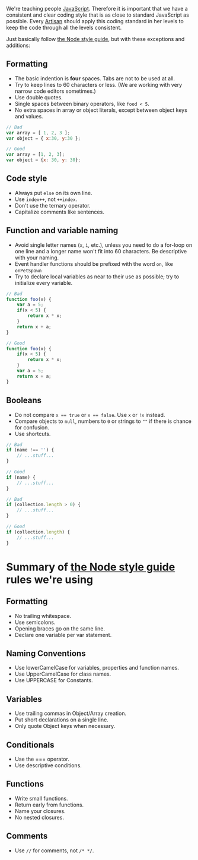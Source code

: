 We're teaching people [JavaScript](http://en.wikipedia.org/wiki/JavaScript). Therefore it is important that we have a consistent and clear coding style that is as close to standard JavaScript as possible. Every [Artisan](http://www.codecombat.com/contribute/artisan) should apply this coding standard in her levels to keep the code through all the levels consistent.

Just basically follow [the Node style guide](https://github.com/felixge/node-style-guide), but with these exceptions and additions:

## Formatting
* The basic indention is **four** spaces. Tabs are not to be used at all.
* Try to keep lines to 60 characters or less. (We are working with very narrow code editors sometimes.)
* Use double quotes.
* Single spaces between binary operators, like `food < 5`.
* No extra spaces in array or object literals, except between object keys and values.
```javascript
// Bad
var array = [ 1, 2, 3 ];
var object = { x:30, y:30 };

// Good
var array = [1, 2, 3];
var object = {x: 30, y: 30};
```

## Code style
* Always put `else` on its own line.
* Use `index++`, not `++index`.
* Don't use the ternary operator.
* Capitalize comments like sentences.

## Function and variable naming
* Avoid single letter names (`x`, `i`, etc.), unless you need to do a for-loop on one line and a longer name won't fit into 60 characters. Be descriptive with your naming.
* Event handler functions should be prefixed with the word `on`, like `onPetSpawn`
* Try to declare local variables as near to their use as possible; try to initialize every variable.
```javascript
// Bad
function foo(x) {
    var a = 5;
    if(x < 5) {
        return x * x;
    }
    return x + a;
}

// Good
function foo(x) {
    if(x < 5) {
        return x * x;
    }
    var a = 5;
    return x + a;
}
```

## Booleans
* Do not compare `x == true` or `x == false`. Use `x` or `!x` instead.
* Compare objects to `null`, numbers to `0` or strings to `""` if there is chance for confusion.
* Use shortcuts.
```javascript
// Bad
if (name !== '') {
    // ...stuff...
}

// Good
if (name) {
    // ...stuff...
}

// Bad
if (collection.length > 0) {
    // ...stuff...
}

// Good
if (collection.length) {
    // ...stuff...
}
```

# Summary of [the Node style guide](https://github.com/felixge/node-style-guide) rules we're using

## Formatting
* No trailing whitespace.
* Use semicolons.
* Opening braces go on the same line.
* Declare one variable per var statement.

## Naming Conventions
* Use lowerCamelCase for variables, properties and function names.
* Use UpperCamelCase for class names.
* Use UPPERCASE for Constants.

## Variables
* Use trailing commas in Object/Array creation.
* Put short declarations on a single line.
* Only quote Object keys when necessary.

## Conditionals
* Use the === operator.
* Use descriptive conditions.

## Functions
* Write small functions.
* Return early from functions.
* Name your closures.
* No nested closures.

## Comments
* Use `//` for comments, not `/* */`.